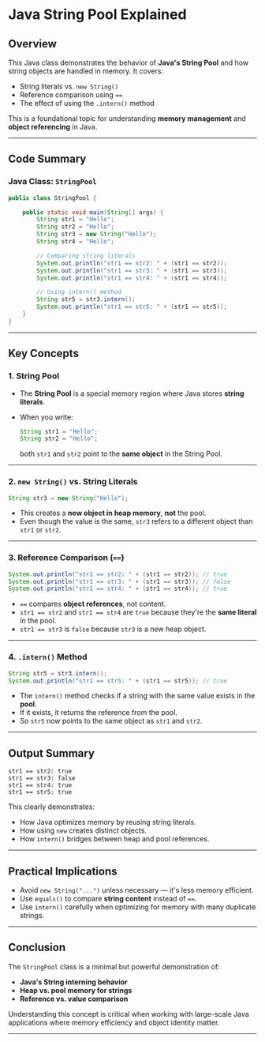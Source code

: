 # Java String Pool Explained

## Overview

This Java class demonstrates the behavior of **Java's String Pool** and how string objects are handled in memory. It covers:

- String literals vs. `new String()`
- Reference comparison using `==`
- The effect of using the `.intern()` method

This is a foundational topic for understanding **memory management** and **object referencing** in Java.

---

## Code Summary

### Java Class: `StringPool`

```java
public class StringPool {

    public static void main(String[] args) {
        String str1 = "Hello";
        String str2 = "Hello";
        String str3 = new String("Hello");
        String str4 = "Hello";

        // Comparing string literals
        System.out.println("str1 == str2: " + (str1 == str2));
        System.out.println("str1 == str3: " + (str1 == str3));
        System.out.println("str1 == str4: " + (str1 == str4));

        // Using intern() method
        String str5 = str3.intern();
        System.out.println("str1 == str5: " + (str1 == str5));
    }
}
````

---

## Key Concepts

### 1. String Pool

* The **String Pool** is a special memory region where Java stores **string literals**.
* When you write:

  ```java
  String str1 = "Hello";
  String str2 = "Hello";
  ```

  both `str1` and `str2` point to the **same object** in the String Pool.

---

### 2. `new String()` vs. String Literals

```java
String str3 = new String("Hello");
```

* This creates a **new object in heap memory**, **not** the pool.
* Even though the value is the same, `str3` refers to a different object than `str1` or `str2`.

---

### 3. Reference Comparison (`==`)

```java
System.out.println("str1 == str2: " + (str1 == str2)); // true
System.out.println("str1 == str3: " + (str1 == str3)); // false
System.out.println("str1 == str4: " + (str1 == str4)); // true
```

* `==` compares **object references**, not content.
* `str1 == str2` and `str1 == str4` are `true` because they're the **same literal** in the pool.
* `str1 == str3` is `false` because `str3` is a new heap object.

---

### 4. `.intern()` Method

```java
String str5 = str3.intern();
System.out.println("str1 == str5: " + (str1 == str5)); // true
```

* The `intern()` method checks if a string with the same value exists in the **pool**.
* If it exists, it returns the reference from the pool.
* So `str5` now points to the same object as `str1` and `str2`.

---

## Output Summary

```
str1 == str2: true
str1 == str3: false
str1 == str4: true
str1 == str5: true
```

This clearly demonstrates:

* How Java optimizes memory by reusing string literals.
* How using `new` creates distinct objects.
* How `intern()` bridges between heap and pool references.

---

## Practical Implications

* Avoid `new String("...")` unless necessary — it's less memory efficient.
* Use `equals()` to compare **string content** instead of `==`.
* Use `intern()` carefully when optimizing for memory with many duplicate strings.

---

## Conclusion

The `StringPool` class is a minimal but powerful demonstration of:

* **Java's String interning behavior**
* **Heap vs. pool memory for strings**
* **Reference vs. value comparison**

Understanding this concept is critical when working with large-scale Java applications where memory efficiency and object identity matter.

---
